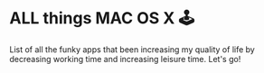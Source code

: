 # ALL things MAC OS X 🕹
List of all the funky apps that been increasing my quality of life by decreasing working time and increasing leisure time. Let's go!
